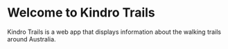 # Welcome to Kindro Trails

Kindro Trails is a web app that displays information about the walking trails around Australia.


